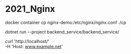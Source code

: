# 2021_Nginx

docker container cp nginx-demo:/etc/nginx/nginx.conf ./cp

dotnet run --project backend_service/backend_service/

curl 'http://localhost/' \
  -H 'Host: www.example.net' 